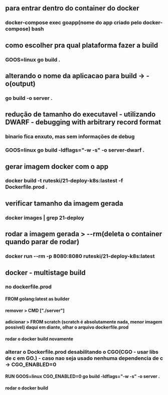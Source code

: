 ## para entrar dentro do container do docker
### docker-compose exec goapp(nome do app criado pelo docker-compose) bash

## como escolher pra qual plataforma fazer a build
### GOOS=linux go build .

## alterando o nome da aplicacao para build -> -o(output)
### go build -o server .

## redução de tamanho do executavel - utilizando DWARF - debugging with arbitrary record format
### binario fica enxuto, mas sem informações de debug
### GOOS=linux go build -ldflags="-w -s" -o server-dwarf .

## gerar imagem docker com o app
### docker build -t ruteski/21-deploy-k8s:lastest -f Dockerfile.prod .

## verificar tamanho da imagem gerada
### docker images | grep 21-deploy

## rodar a imagem gerada > --rm(deleta o container quando parar de rodar)
### docker run --rm -p 8080:8080 ruteski/21-deploy-k8s:latest

## docker - multistage build
### no dockerfile.prod
#### FROM golang:latest as builder
#### remover > CMD ["./server"]
#### adicionar > FROM scratch (scratch é absolutamente nada, menor imagem possivel) daqui em diante, olhar o arquivo dockerfile.prod
#### rodar o docker build novamente

### alterar o Dockerfile.prod desabilitando o CGO(CGO - usar libs de c em GO.) - caso nao seja usado nenhuma dependencia de c -> CGO_ENABLED=0
#### RUN GOOS=linux CGO_ENABLED=0 go build -ldflags="-w -s" -o server .
#### rodar o docker build